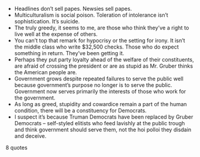  - Headlines don’t sell papes. Newsies sell papes.
 - Multiculturalism is social poison. Toleration of intolerance isn’t sophistication. It’s suicide.
 - The truly greedy, it seems to me, are those who think they’ve a right to live well at the expense of others.
 - You can’t top that remark for hypocrisy or the setting for irony. It isn’t the middle class who write $32,500 checks. Those who do expect something in return. They’ve been getting it.
 - Perhaps they put party loyalty ahead of the welfare of their constituents, are afraid of crossing the president or are as stupid as Mr. Gruber thinks the American people are.
 - Government grows despite repeated failures to serve the public well because government’s purpose no longer is to serve the public. Government now serves primarily the interests of those who work for the government.
 - As long as greed, stupidity and cowardice remain a part of the human condition, there will be a constituency for Democrats.
 - I suspect it’s because Truman Democrats have been replaced by Gruber Democrats – self-styled elitists who feed lavishly at the public trough and think government should serve them, not the hoi polloi they disdain and deceive.

8 quotes